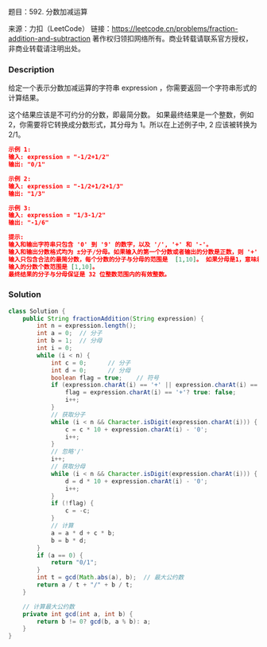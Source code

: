 题目：592. 分数加减运算

来源：力扣（LeetCode）
链接：https://leetcode.cn/problems/fraction-addition-and-subtraction
著作权归领扣网络所有。商业转载请联系官方授权，非商业转载请注明出处。

### Description

给定一个表示分数加减运算的字符串 expression ，你需要返回一个字符串形式的计算结果。 

这个结果应该是不可约分的分数，即最简分数。 如果最终结果是一个整数，例如 2，你需要将它转换成分数形式，其分母为 1。所以在上述例子中, 2 应该被转换为 2/1。

```json
示例 1:
输入: expression = "-1/2+1/2"
输出: "0/1"

示例 2:
输入: expression = "-1/2+1/2+1/3"
输出: "1/3"

示例 3:
输入: expression = "1/3-1/2"
输出: "-1/6"

提示:
输入和输出字符串只包含 '0' 到 '9' 的数字，以及 '/', '+' 和 '-'。 
输入和输出分数格式均为 ±分子/分母。如果输入的第一个分数或者输出的分数是正数，则 '+' 会被省略掉。
输入只包含合法的最简分数，每个分数的分子与分母的范围是  [1,10]。 如果分母是1，意味着这个分数实际上是一个整数。
输入的分数个数范围是 [1,10]。
最终结果的分子与分母保证是 32 位整数范围内的有效整数。
```

### Solution
```java
class Solution {
    public String fractionAddition(String expression) {
        int n = expression.length();
        int a = 0;  // 分子
        int b = 1;  // 分母
        int i = 0;
        while (i < n) {
            int c = 0;      // 分子
            int d = 0;      // 分母
            boolean flag = true;    // 符号
            if (expression.charAt(i) == '+' || expression.charAt(i) == '-') {
                flag = expression.charAt(i) == '+'? true: false;
                i++;
            }
            // 获取分子
            while (i < n && Character.isDigit(expression.charAt(i))) {
                c = c * 10 + expression.charAt(i) - '0';
                i++;
            }
            // 忽略'/'
            i++;
            // 获取分母
            while (i < n && Character.isDigit(expression.charAt(i))) {
                d = d * 10 + expression.charAt(i) - '0';
                i++;
            }
            if (!flag) {
                c = -c;
            }
            // 计算
            a = a * d + c * b;
            b = b * d;
        }
        if (a == 0) {
            return "0/1";
        }
        int t = gcd(Math.abs(a), b);  // 最大公约数
        return a / t + "/" + b / t;
    }

	// 计算最大公约数
    private int gcd(int a, int b) {
        return b != 0? gcd(b, a % b): a;
    }
}
```

